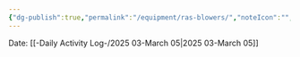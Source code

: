 ```yaml
---
{"dg-publish":true,"permalink":"/equipment/ras-blowers/","noteIcon":"","created":"2025-05-20T10:31:54.494-05:00"}
---
```


Date: [[-Daily Activity Log-/2025 03-March 05\|2025 03-March 05]]

